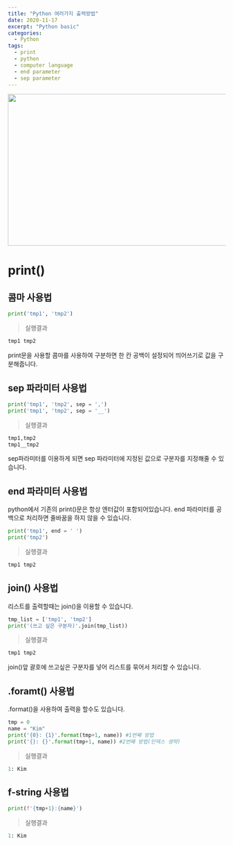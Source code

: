 ```yaml
---
title: "Python 여러가지 출력방법"
date: 2020-11-17
excerpt: "Python basic"
categories:
  - Python
tags:
  - print
  - python
  - computer language
  - end parameter
  - sep parameter
---
```


<p align="center">
<img src="https://cdn.pixabay.com/photo/2016/01/19/14/45/vintage-1148940_1280.jpg" width="700" height="350">
</p>

# print()

## 콤마 사용법
``` python
print('tmp1', 'tmp2')
```
> 실행결과
``` python
tmp1 tmp2
```
print문을 사용할 콤마를 사용하여 구분하면 한 칸 공백이 설정되어 띄어쓰기로 값을 구분해줍니다. 


## sep 파라미터 사용법
``` python
print('tmp1', 'tmp2', sep = ',')
print('tmp1', 'tmp2', sep = '__')
```
> 실행결과
```python
tmp1,tmp2
tmp1__tmp2
```
sep파라미터를 이용하게 되면 sep 파라미터에 지정된 값으로 구분자를 지정해줄 수 있습니다. 

## end 파라미터 사용법
python에서 기존의 print()문은 항상 엔터값이 포함되어있습니다. end 파라미터를 공백으로 처리하면 줄바꿈을 하지 않을 수 있습니다. 

```python
print('tmp1', end = ' ')
print('tmp2')
```
> 실행결과
```python
tmp1 tmp2
```

## join() 사용법
리스트를 출력할때는 join()을 이용할 수 있습니다. 
``` python
tmp_list = ['tmp1', 'tmp2']
print('(쓰고 싶은 구분자)'.join(tmp_list))
```
> 실행결과
``` python
tmp1 tmp2
```
join()앞 괄호에 쓰고싶은 구분자를 넣어 리스트를 묶어서 처리할 수 있습니다. 

## .foramt() 사용법
.format()을 사용하여 출력을 할수도 있습니다. 
```python
tmp = 0
name = "Kim"
print('{0}: {1}'.format(tmp+1, name)) #1번째 방법
print('{}: {}'.format(tmp+1, name)) #2번째 방법(인덱스 생략)
```
> 실행결과
```python
1: Kim
```

## f-string 사용법
```python
print(f'{tmp+1}:{name}')
```
> 실행결과
``` python
1: Kim
```


